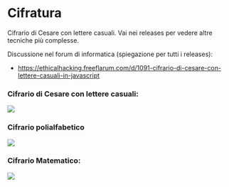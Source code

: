 # Cifratura
Cifrario di Cesare con lettere casuali. Vai nei releases per vedere altre tecniche più complesse.

Discussione nel forum di informatica (spiegazione per tutti i releases):

- https://ethicalhacking.freeflarum.com/d/1091-cifrario-di-cesare-con-lettere-casuali-in-javascript

### Cifrario di Cesare con lettere casuali:
![](https://i.imgur.com/TRwylwa.png)


### Cifrario polialfabetico
![](https://i.imgur.com/cpxn13l.png)


### Cifrario Matematico:
![](https://i.imgur.com/mLq8mu9.png)
